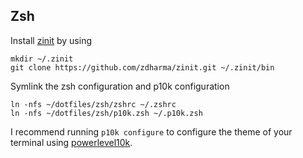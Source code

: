 ## Zsh

Install [zinit](https://github.com/zdharma/zinit) by using
```
mkdir ~/.zinit
git clone https://github.com/zdharma/zinit.git ~/.zinit/bin
```

Symlink the zsh configuration and p10k configuration
```
ln -nfs ~/dotfiles/zsh/zshrc ~/.zshrc
ln -nfs ~/dotfiles/zsh/p10k.zsh ~/.p10k.zsh
```

I recommend running `p10k configure` to configure the theme of your terminal
using [powerlevel10k](https://github.com/romkatv/powerlevel10k).
